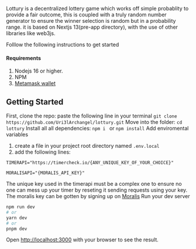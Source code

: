 Lottury is a decentralized lottery game which works off simple probablity to provide a fair outcome, this is coupled with a truly random number generator to ensure the winner selection is random but in a probability range.
it is based on Nextjs 13(pre-app directory), with the use of other libraries like web3js.

Folllow the following instructions to get started
#### Requirements
1. Nodejs 16 or higher.
2. NPM
3. [Metamask wallet](https://metamask.app.link/)

## Getting Started

First, clone the repo:
paste the following line in your terminal
```git clone https://github.com/Uri3lArchangel/lottury.git```
Move into the folder:
```cd lottury```
Install all all dependencies:
```npm i ```
or
```npm install```
Add enviromental variables

1. create a file in your project root directory named `.env.local`
2. add the following lines:
```
TIMERAPI="https://timercheck.io/{ANY_UNIQUE_KEY_OF_YOUR_CHOICE}"

MORALISAPI="{MORALIS_API_KEY}"
```
  The unique key used in the timerapi must be a complex one to ensure no one can mess up your timer by reseting it sending requests using your key.
  The moralis key can be gotten by signing up on [Moralis](https://admin.moralis.io/login)
Run your dev server
```bash
npm run dev
# or
yarn dev
# or
pnpm dev
```

Open [http://localhost:3000](http://localhost:3000) with your browser to see the result.
